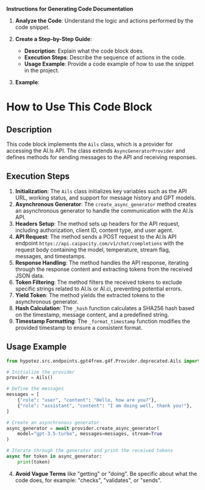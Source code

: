 **Instructions for Generating Code Documentation**

1. **Analyze the Code**: Understand the logic and actions performed by the code snippet.

2. **Create a Step-by-Step Guide**:
    - **Description**: Explain what the code block does.
    - **Execution Steps**: Describe the sequence of actions in the code.
    - **Usage Example**: Provide a code example of how to use the snippet in the project.

3. **Example**:

How to Use This Code Block
=========================================================================================

Description
-------------------------
This code block implements the `Ails` class, which is a provider for accessing the AI.ls API. The class extends `AsyncGeneratorProvider` and defines methods for sending messages to the API and receiving responses.

Execution Steps
-------------------------
1. **Initialization**: The `Ails` class initializes key variables such as the API URL, working status, and support for message history and GPT models.
2. **Asynchronous Generator**: The `create_async_generator` method creates an asynchronous generator to handle the communication with the AI.ls API.
3. **Headers Setup**: The method sets up headers for the API request, including authorization, client ID, content type, and user agent.
4. **API Request**: The method sends a POST request to the AI.ls API endpoint `https://api.caipacity.com/v1/chat/completions` with the request body containing the model, temperature, stream flag, messages, and timestamps.
5. **Response Handling**: The method handles the API response, iterating through the response content and extracting tokens from the received JSON data. 
6. **Token Filtering**: The method filters the received tokens to exclude specific strings related to AI.ls or AI.ci, preventing potential errors.
7. **Yield Token**: The method yields the extracted tokens to the asynchronous generator.
8. **Hash Calculation**: The `_hash` function calculates a SHA256 hash based on the timestamp, message content, and a predefined string.
9. **Timestamp Formatting**: The `_format_timestamp` function modifies the provided timestamp to ensure a consistent format.

Usage Example
-------------------------

```python
from hypotez.src.endpoints.gpt4free.g4f.Provider.deprecated.Ails import Ails

# Initialize the provider
provider = Ails()

# Define the messages
messages = [
    {"role": "user", "content": "Hello, how are you?"},
    {"role": "assistant", "content": "I am doing well, thank you!"},
]

# Create an asynchronous generator
async_generator = await provider.create_async_generator(
    model="gpt-3.5-turbo", messages=messages, stream=True
)

# Iterate through the generator and print the received tokens
async for token in async_generator:
    print(token)
```

4. **Avoid Vague Terms** like "getting" or "doing". Be specific about what the code does, for example: "checks", "validates", or "sends".
